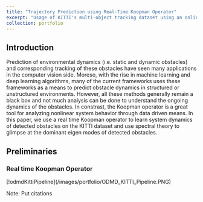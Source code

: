```yaml
---
title: "Trajectory Prediction using Real-Time Koopman Operator"
excerpt: "Usage of KITTI's multi-object tracking dataset using an online variant of Koopman Operator<br/><img src='/images/portfolio/ODMD_KITTI_Pipeline.PNG'>"
collection: portfolio
---
```


<h2> Introduction </h2>
Prediction of environmental dynamics (i.e. static and dynamic obstacles) and corresponding tracking of these obstacles have seen many applications in the computer vision side. Moreso, with the rise in machine learning and deep learning algorithms, many of the current frameworks uses these frameworks as a means to predict obstacle dynamics in structured or unstructured environments. However, all these methods generally remain a black box and not much analysis can be done to understand the ongoing dynamics of the obstacles. In constrast, the Koopman operator is a great tool for analyzing nonlinear system behavior through data driven means. In this paper, we use a real time Koopman operator to learn system dynamics of detected obstacles on the KITTI dataset and use spectral theory to glimpse at the dominant eigen modes of detected obstacles. 

<h2> Preliminaries </h2>
<h3> Real time Koopman Operator </h3>
[!odmdKittiPipeline](/images/portfolio/ODMD_KITTI_Pipeline.PNG)


Note: Put citations
